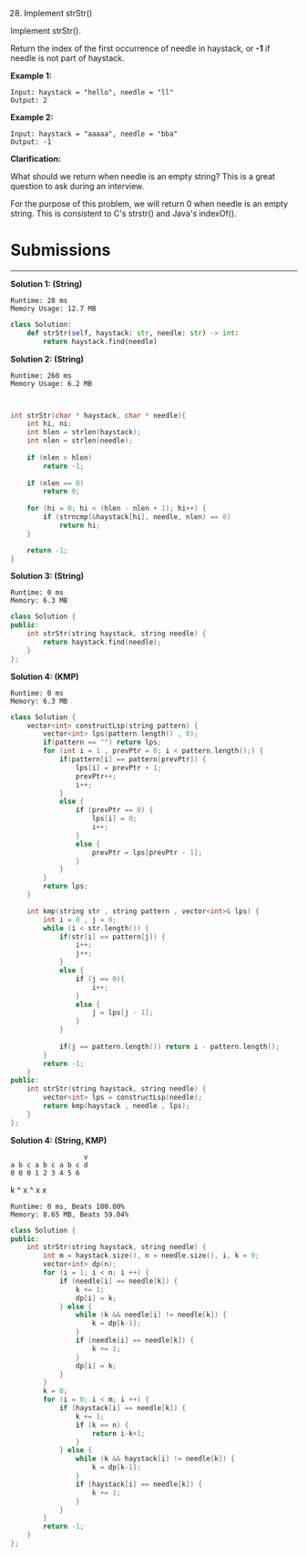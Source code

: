 28. Implement strStr()

Implement strStr().

Return the index of the first occurrence of needle in haystack, or **-1** if needle is not part of haystack.

**Example 1:**
```
Input: haystack = "hello", needle = "ll"
Output: 2
```

**Example 2:**
```
Input: haystack = "aaaaa", needle = "bba"
Output: -1
```

**Clarification:**

What should we return when needle is an empty string? This is a great question to ask during an interview.

For the purpose of this problem, we will return 0 when needle is an empty string. This is consistent to C's strstr() and Java's indexOf().

# Submissions
---
**Solution 1: (String)**
```
Runtime: 28 ms
Memory Usage: 12.7 MB
```
```python
class Solution:
    def strStr(self, haystack: str, needle: str) -> int:
        return haystack.find(needle)
```

**Solution 2: (String)**
```
Runtime: 260 ms
Memory Usage: 6.2 MB
```
```c


int strStr(char * haystack, char * needle){
    int hi, ni;
    int hlen = strlen(haystack);
    int nlen = strlen(needle);
    
    if (nlen > hlen)
        return -1;
    
    if (nlen == 0)
        return 0;
    
    for (hi = 0; hi < (hlen - nlen + 1); hi++) {
        if (strncmp(&haystack[hi], needle, nlen) == 0)
            return hi;
    }

    return -1;
}
```

**Solution 3: (String)**
```
Runtime: 0 ms
Memory: 6.3 MB
```
```c++
class Solution {
public:
    int strStr(string haystack, string needle) {
        return haystack.find(needle);
    }
};
```

**Solution 4: (KMP)**
```
Runtime: 0 ms
Memory: 6.3 MB
```
```c++
class Solution {
    vector<int> constructLsp(string pattern) {
        vector<int> lps(pattern.length() , 0);
        if(pattern == "") return lps;
        for (int i = 1 , prevPtr = 0; i < pattern.length();) {
            if(pattern[i] == pattern[prevPtr]) {
                lps[i] = prevPtr + 1;     
                prevPtr++;
                i++;
            }
            else {
                if (prevPtr == 0) {
                    lps[i] = 0;
                    i++;
                }
                else {
                    prevPtr = lps[prevPtr - 1];
                }
            }
        }
        return lps;
    }

    int kmp(string str , string pattern , vector<int>& lps) {
        int i = 0 , j = 0;
        while (i < str.length()) {
            if(str[i] == pattern[j]) {
                i++;
                j++;
            }
            else {
                if (j == 0){
                    i++;
                }
                else {
                    j = lps[j - 1];
                }
            }
            
            if(j == pattern.length()) return i - pattern.length();
        }
        return -1;
    }
public:
    int strStr(string haystack, string needle) {
        vector<int> lps = constructLsp(needle);
        return kmp(haystack , needle , lps);
    }
};
```

**Solution 4: (String, KMP)**

                      v
    a b c a b c a b c d
    0 0 0 1 2 3 4 5 6
k             ^ x 
        ^ x
    x

```
Runtime: 0 ms, Beats 100.00%
Memory: 8.65 MB, Beats 59.04%
```
```c++
class Solution {
public:
    int strStr(string haystack, string needle) {
        int m = haystack.size(), n = needle.size(), i, k = 0;
        vector<int> dp(n);
        for (i = 1; i < n; i ++) {
            if (needle[i] == needle[k]) {
                k += 1;
                dp[i] = k;
            } else {
                while (k && needle[i] != needle[k]) {
                    k = dp[k-1];
                }
                if (needle[i] == needle[k]) {
                    k += 1;
                }
                dp[i] = k;
            }
        }
        k = 0;
        for (i = 0; i < m; i ++) {
            if (haystack[i] == needle[k]) {
                k += 1;
                if (k == n) {
                    return i-k+1;
                }
            } else {
                while (k && haystack[i] != needle[k]) {
                    k = dp[k-1];
                }
                if (haystack[i] == needle[k]) {
                    k += 1;
                }
            }
        }
        return -1;
    }
};
```
